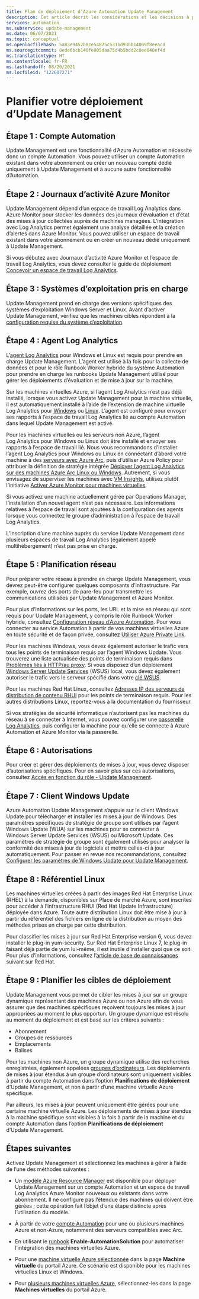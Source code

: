```yaml
---
title: Plan de déploiement d’Azure Automation Update Management
description: Cet article décrit les considérations et les décisions à prendre pour préparer le déploiement d’Azure Automation Update Management.
services: automation
ms.subservice: update-management
ms.date: 06/07/2021
ms.topic: conceptual
ms.openlocfilehash: 5a83e9452b8ce54875c531bd93bb14009f8eeacd
ms.sourcegitcommit: 0ede6bcb140fe805daa75d4b5bdd2c0ee040ef4d
ms.translationtype: HT
ms.contentlocale: fr-FR
ms.lasthandoff: 08/20/2021
ms.locfileid: "122607271"
---
```

# <a name="plan-your-update-management-deployment"></a>Planifier votre déploiement d’Update Management

## <a name="step-1---automation-account"></a>Étape 1 : Compte Automation

Update Management est une fonctionnalité d’Azure Automation et nécessite donc un compte Automation. Vous pouvez utiliser un compte Automation existant dans votre abonnement ou créer un nouveau compte dédié uniquement à Update Management et à aucune autre fonctionnalité d’Automation.

## <a name="step-2---azure-monitor-logs"></a>Étape 2 : Journaux d’activité Azure Monitor

Update Management dépend d’un espace de travail Log Analytics dans Azure Monitor pour stocker les données des journaux d’évaluation et d’état des mises à jour collectées auprès de machines managées. L’intégration avec Log Analytics permet également une analyse détaillée et la création d’alertes dans Azure Monitor. Vous pouvez utiliser un espace de travail existant dans votre abonnement ou en créer un nouveau dédié uniquement à Update Management.

Si vous débutez avec Journaux d’activité Azure Monitor et l’espace de travail Log Analytics, vous devez consulter le guide de déploiement [Concevoir un espace de travail Log Analytics](../../azure-monitor/logs/design-logs-deployment.md). 

## <a name="step-3---supported-operating-systems"></a>Étape 3 : Systèmes d’exploitation pris en charge

Update Management prend en charge des versions spécifiques des systèmes d’exploitation Windows Server et Linux. Avant d’activer Update Management, vérifiez que les machines cibles répondent à la [configuration requise du système d’exploitation](operating-system-requirements.md). 

## <a name="step-4---log-analytics-agent"></a>Étape 4 : Agent Log Analytics

L’[agent Log Analytics](../../azure-monitor/agents/log-analytics-agent.md) pour Windows et Linux est requis pour prendre en charge Update Management. L’agent est utilisé à la fois pour la collecte de données et pour le rôle Runbook Worker hybride du système Automation pour prendre en charge les runbooks Update Management utilisé pour gérer les déploiements d’évaluation et de mise à jour sur la machine. 

Sur les machines virtuelles Azure, si l’agent Log Analytics n’est pas déjà installé, lorsque vous activez Update Management pour la machine virtuelle, il est automatiquement installé à l’aide de l’extension de machine virtuelle Log Analytics pour [Windows](../../virtual-machines/extensions/oms-windows.md) ou [Linux](../../virtual-machines/extensions/oms-linux.md). L’agent est configuré pour envoyer ses rapports à l’espace de travail Log Analytics lié au compte Automation dans lequel Update Management est activé.

Pour les machines virtuelles ou les serveurs non Azure, l’agent Log Analytics pour Windows ou Linux doit être installé et envoyer ses rapports à l’espace de travail lié. Nous vous recommandons d’installer l’agent Log Analytics pour Windows ou Linux en connectant d’abord votre machine à des [serveurs avec Azure Arc](../../azure-arc/servers/overview.md), puis d’utiliser Azure Policy pour attribuer la définition de stratégie intégrée [Déployer l’agent Log Analytics sur des machines Azure Arc Linux ou Windows](../../governance/policy/samples/built-in-policies.md#monitoring). Autrement, si vous envisagez de superviser les machines avec [VM Insights](../../azure-monitor/vm/vminsights-overview.md), utilisez plutôt l’initiative [Activer Azure Monitor pour machines virtuelles](../../governance/policy/samples/built-in-initiatives.md#monitoring).

Si vous activez une machine actuellement gérée par Operations Manager, l’installation d’un nouvel agent n’est pas nécessaire. Les informations relatives à l’espace de travail sont ajoutées à la configuration des agents lorsque vous connectez le groupe d’administration à l’espace de travail Log Analytics.

L’inscription d’une machine auprès du service Update Management dans plusieurs espaces de travail Log Analytics (également appelé multihébergement) n’est pas prise en charge.

## <a name="step-5---network-planning"></a><a name="ports"></a>Étape 5 : Planification réseau

Pour préparer votre réseau à prendre en charge Update Management, vous devrez peut-être configurer quelques composants d’infrastructure. Par exemple, ouvrez des ports de pare-feu pour transmettre les communications utilisées par Update Management et Azure Monitor.

Pour plus d’informations sur les ports, les URL et la mise en réseau qui sont requis pour Update Management, y compris le rôle Runbook Worker hybride, consultez [Configuration réseau d’Azure Automation](../automation-network-configuration.md). Pour vous connecter au service Automation à partir de vos machines virtuelles Azure en toute sécurité et de façon privée, consultez [Utiliser Azure Private Link](../how-to/private-link-security.md). 

Pour les machines Windows, vous devez également autoriser le trafic vers tous les points de terminaison requis par l’agent Windows Update. Vous trouverez une liste actualisée des points de terminaison requis dans [Problèmes liés à HTTP/au proxy](/windows/deployment/update/windows-update-troubleshooting#issues-related-to-httpproxy). Si vous disposez d’un déploiement [Windows Server Update Services](/windows-server/administration/windows-server-update-services/plan/plan-your-wsus-deployment) (WSUS) local, vous devez également autoriser le trafic vers le serveur spécifié dans votre [clé WSUS](/windows/deployment/update/waas-wu-settings#configuring-automatic-updates-by-editing-the-registry).

Pour les machines Red Hat Linux, consultez [Adresses IP des serveurs de distribution de contenu RHUI](../../virtual-machines/workloads/redhat/redhat-rhui.md#the-ips-for-the-rhui-content-delivery-servers) pour les points de terminaison requis. Pour les autres distributions Linux, reportez-vous à la documentation du fournisseur.

Si vos stratégies de sécurité informatique n’autorisent pas les machines du réseau à se connecter à Internet, vous pouvez configurer une [passerelle Log Analytics](../../azure-monitor/agents/gateway.md), puis configurer la machine pour qu’elle se connecte à Azure Automation et Azure Monitor via la passerelle.

## <a name="step-6---permissions"></a>Étape 6 : Autorisations

Pour créer et gérer des déploiements de mises à jour, vous devez disposer d’autorisations spécifiques. Pour en savoir plus sur ces autorisations, consultez [Accès en fonction du rôle - Update Management](../automation-role-based-access-control.md#update-management-permissions).

## <a name="step-7---windows-update-client"></a>Étape 7 : Client Windows Update

Azure Automation Update Management s’appuie sur le client Windows Update pour télécharger et installer les mises à jour de Windows. Des paramètres spécifiques de stratégie de groupe sont utilisés par l’agent Windows Update (WUA) sur les machines pour se connecter à Windows Server Update Services (WSUS) ou Microsoft Update. Ces paramètres de stratégie de groupe sont également utilisés pour analyser la conformité des mises à jour de logiciels et mettre celles-ci à jour automatiquement. Pour passer en revue nos recommandations, consultez [Configurer les paramètres de Windows Update pour Update Management](configure-wuagent.md).

## <a name="step-8---linux-repository"></a>Étape 8 : Référentiel Linux

Les machines virtuelles créées à partir des images Red Hat Enterprise Linux (RHEL) à la demande, disponibles sur Place de marché Azure, sont inscrites pour accéder à l’infrastructure RHUI (Red Hat Update Infrastructure) déployée dans Azure. Toute autre distribution Linux doit être mise à jour à partir du référentiel des fichiers en ligne de la distribution au moyen des méthodes prises en charge par cette distribution.

Pour classifier les mises à jour sur Red Hat Enterprise version 6, vous devez installer le plug-in yum-security. Sur Red Hat Enterprise Linux 7, le plug-in faisant déjà partie de yum lui-même, il est inutile d’installer quoi que ce soit. Pour plus d’informations, consultez l’[article de base de connaissances](https://access.redhat.com/solutions/10021) suivant sur Red Hat.

## <a name="step-9---plan-deployment-targets"></a>Étape 9 : Planifier les cibles de déploiement

Update Management vous permet de cibler les mises à jour sur un groupe dynamique représentant des machines Azure ou non Azure afin de vous assurer que des machines spécifiques reçoivent toujours les mises à jour appropriées au moment le plus opportun. Un groupe dynamique est résolu au moment du déploiement et est basé sur les critères suivants :

* Abonnement
* Groupes de ressources
* Emplacements
* Balises 

Pour les machines non Azure, un groupe dynamique utilise des recherches enregistrées, également appelées [groupes d’ordinateurs](../../azure-monitor/logs/computer-groups.md). Les déploiements de mises à jour étendus à un groupe d’ordinateurs sont uniquement visibles à partir du compte Automation dans l’option **Planifications de déploiement** d’Update Management, et non à partir d’une machine virtuelle Azure spécifique.

Par ailleurs, les mises à jour peuvent uniquement être gérées pour une certaine machine virtuelle Azure. Les déploiements de mises à jour étendus à la machine spécifique sont visibles à la fois à partir de la machine et du compte Automation dans l’option **Planifications de déploiement** d’Update Management. 

## <a name="next-steps"></a>Étapes suivantes

Activez Update Management et sélectionnez les machines à gérer à l’aide de l’une des méthodes suivantes :

- Un [modèle Azure Resource Manager](enable-from-template.md) est disponible pour déployer Update Management sur un compte Automation et un espace de travail Log Analytics Azure Monitor nouveaux ou existants dans votre abonnement. Il ne configure pas l’étendue des machines qui doivent être gérées ; cette opération fait l’objet d’une étape distincte après l’utilisation du modèle.

- À partir de votre [compte Automation](enable-from-automation-account.md) pour une ou plusieurs machines Azure et non-Azure, notamment des serveurs compatibles avec Arc.

- En utilisant le [runbook](enable-from-runbook.md) **Enable-AutomationSolution** pour automatiser l’intégration des machines virtuelles Azure.

- Pour une [machine virtuelle Azure sélectionnée](enable-from-vm.md) dans la page **Machine virtuelle** du portail Azure. Ce scénario est disponible pour les machines virtuelles Linux et Windows.

- Pour [plusieurs machines virtuelles Azure](enable-from-portal.md), sélectionnez-les dans la page **Machines virtuelles** du portail Azure.